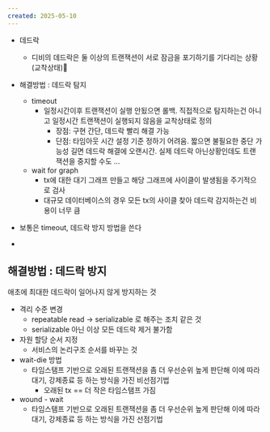 ```yaml
---
created: 2025-05-10
---
```

- 데드락
	- 디비의 데드락은 둘 이상의 트랜잭션이 서로 잠금을 포기하기를 기다리는 상황(교착상태)
- 해결방법 : 데드락 탐지
	- timeout
		- 일정시간이후 트랜잭션이 실행 안됬으면 롤백. 직접적으로 탐지하는건 아니고 일정시간 트랜잭션이 실행되지 않음을 교착상태로 정의
			- 장점: 구현 간단, 데드락 빨리 해결 가능
			- 단점: 타임아웃 시간 설정 기준 정하기 어려움. 짧으면 불필요한 중단 가능성 길면 데드락 해결에 오랜시간. 실제 데드락 아닌상황인데도 트랜잭션을 중지할 수도 ...
	- wait for graph
		- tx에 대한 대기 그래프 만들고 해당 그래프에 사이클이 발생됨을 주기적으로 검사
		- 대규모 데이터베이스의 경우 모든 tx의 사이클 찾아 데드락 감지하는건 비용이 너무 큼
- 보통은 timeout, 데드락 방지 방법을 쓴다

- 
## 해결방법 : 데드락 방지
애초에 최대한 데드락이 일어나지 않게 방지하는 것

- 격리 수준 변경
	- repeatable read -> serializable 로 해주는 조치 같은 것
	- serializable 아닌 이상 모든 데드락 제거 불가함
- 자원 할당 순서 지정
	- 서비스의 논리구조 순서를 바꾸는 것
- wait-die 방법
	- 타임스탬프 기반으로 오래된 트랜잭션을 좀 더 우선순위 높게 판단해 이에 따라 대기, 강제종료 등 하는 방식을 가진 비선점기법
		- 오래된 tx == 더 작은 타임스탬프 가짐
- wound - wait
	- 타임스탬프 기반으로 오래된 트랜잭션을 좀 더 우선순위 높게 판단해 이에 따라 대기, 강제종료 등 하는 방식을 가진 선점기법
